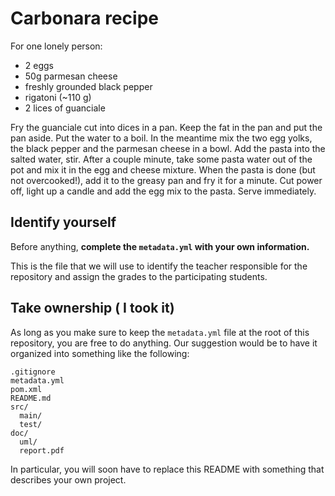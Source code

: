 # Carbonara recipe

For one lonely person:
- 2 eggs
- 50g parmesan cheese
- freshly grounded black pepper
- rigatoni (~110 g)
- 2 lices of guanciale
  
Fry the guanciale cut into dices in a pan. Keep the fat in the pan and put the pan aside.
Put the water to a boil. In the meantime mix the two egg yolks, the black pepper and the parmesan cheese in a bowl.
Add the pasta into the salted water, stir. After a couple minute, take some pasta water out of the pot and mix it in the egg and cheese mixture.
When the pasta is done (but not overcooked!), add it to the greasy pan and fry it for a minute. Cut power off, light up a candle and add the egg mix to the pasta.
Serve immediately.

## Identify yourself

Before anything, **complete the `metadata.yml` with your own information.** 

This is the file that we will use to identify the teacher responsible for the repository and assign the grades to the participating students.

## Take ownership ( I took it)

As long as you make sure to keep the `metadata.yml` file at the root of this repository, you are free to do anything. Our suggestion would be to have it organized into something like the following:

    .gitignore
    metadata.yml
    pom.xml
    README.md
    src/
      main/
      test/
    doc/
      uml/
      report.pdf

In particular, you will soon have to replace this README with something that describes your own project.
